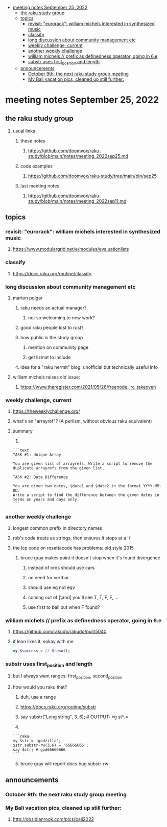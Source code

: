 - [meeting notes September 25, 2022](#org56fc675)
  - [the raku study group](#orgaf33df8)
  - [topics](#org5a29ed5)
    - [revisit: "eurorack": william michels interested in synthesized music](#orgc237086)
    - [classify](#org6b3af68)
    - [long discussion about community management etc](#orgd703b72)
    - [weekly challenge, current](#org9a1bce9)
    - [another weekly challenge](#org67220e7)
    - [william michels  // prefix as definedness operator, going in 6.e](#org308a93f)
    - [substr uses first<sub>position</sub> and length](#org46d3e36)
  - [announcements](#org633797f)
    - [October 9th: the next raku study group meeting](#org13a72e0)
    - [My Bali vacation pics, cleaned up still further:](#org56bd8ba)


<a id="org56fc675"></a>

# meeting notes September 25, 2022


<a id="orgaf33df8"></a>

## the raku study group

1.  usual links

    1.  these notes
    
        1.  <https://github.com/doomvox/raku-study/blob/main/notes/meeting_2022sep25.md>
    
    2.  code examples
    
        1.  <https://github.com/doomvox/raku-study/tree/main/bin/sep25>
    
    3.  last meeting notes
    
        1.  <https://github.com/doomvox/raku-study/blob/main/notes/meeting_2022sep11.md>


<a id="org5a29ed5"></a>

## topics


<a id="orgc237086"></a>

### revisit: "eurorack": william michels interested in synthesized music

1.  <https://www.modulargrid.net/e/modules/evaluationlists>


<a id="org6b3af68"></a>

### classify

1.  <https://docs.raku.org/routine/classify>


<a id="orgd703b72"></a>

### long discussion about community management etc

1.  marton polgar

    1.  raku needs an actual manager?
    
        1.  not so welcoming to new work?
    
    2.  good raku people lost to rust?
    
    3.  how public is the study group
    
        1.  mention on community page
        
        2.  get lizmat to include
    
    4.  idea for a "raku hermit" blog: unofficial but technically useful info

2.  william michels raises old issue:

    1.  <https://www.theregister.com/2021/05/26/freenode_irc_takeover/>


<a id="org9a1bce9"></a>

### weekly challenge, current

1.  <https://theweeklychallenge.org/>

2.  what's an "arrayref"? (A perlism, without obvious raku equivalent)

3.  summary

    1.  
    
        ```text
        TASK #1: Unique Array
        
        You are given list of arrayrefs. Write a script to remove the duplicate arrayrefs from the given list.
        
        TASK #2: Date Difference
        
        You are given two dates, $date1 and $date2 in the format YYYY-MM-DD. 
        Write a script to find the difference between the given dates in terms on years and days only.
        ```


<a id="org67220e7"></a>

### another weekly challenge

1.  longest common prefix in directory names

2.  rob's code treats as strings, then ensures it stops at a '/'

3.  the lcp code on rosettacode has problems: old style 2015

    1.  bruce gray makes point it doesn't stop when it's found divergence
    
        1.  instead of ords should use cars
        
        2.  no need for vertbar
        
        3.  should use eq not eqv
        
        4.  coming out of [\and] you'll see T, T, F, F, &#x2026;
        
        5.  use first to bail out when F found?


<a id="org308a93f"></a>

### william michels  // prefix as definedness operator, going in 6.e

1.  <https://github.com/rakudo/rakudo/pull/5040>

2.  if leon likes it, sokay with me

    ```raku
    my $success = // $result;
    ```


<a id="org46d3e36"></a>

### substr uses first<sub>position</sub> and length

1.  but I always want ranges: first<sub>position</sub>, second<sub>position</sub>

2.  how would you raku that?

    1.  duh, use a range
    
    2.  <https://docs.raku.org/routine/substr>
    
    3.  say substr("Long string", 3..6);     # OUTPUT: «g st␤»
    
    4.  
    
        ```raku
        my $str = 'godzilla';
        $str.substr-rw(3,6) = '66666666';
        say $str; # god66666666
        ```
    
    5.  bruce gray will report docs bug substr-rw


<a id="org633797f"></a>

## announcements


<a id="org13a72e0"></a>

### October 9th: the next raku study group meeting


<a id="org56bd8ba"></a>

### My Bali vacation pics, cleaned up still further:

1.  <http://obsidianrook.com/pics/bali2022>
